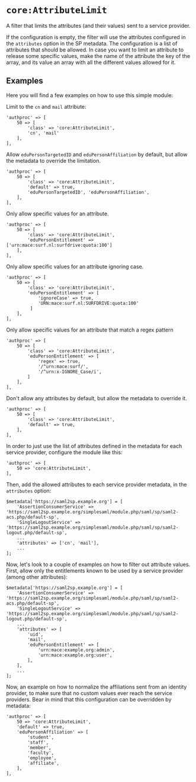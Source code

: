`core:AttributeLimit`
=====================

A filter that limits the attributes (and their values) sent to a service provider.

If the configuration is empty, the filter will use the attributes configured in the `attributes` option in the SP
metadata. The configuration is a list of attributes that should be allowed. In case you want to limit an attribute to
release some specific values, make the name of the attribute the key of the array, and its value an array with all the
different values allowed for it.

Examples
--------

Here you will find a few examples on how to use this simple module:

Limit to the `cn` and `mail` attribute:

    'authproc' => [
        50 => [
            'class' => 'core:AttributeLimit',
            'cn', 'mail'
        ],
    ],

Allow `eduPersonTargetedID` and `eduPersonAffiliation` by default, but allow the metadata to override the limitation.

    'authproc' => [
        50 => [
            'class' => 'core:AttributeLimit',
            'default' => true,
            'eduPersonTargetedID', 'eduPersonAffiliation',
        ],
    ],

Only allow specific values for an attribute.

    'authproc' => [
        50 => [
            'class' => 'core:AttributeLimit',
            'eduPersonEntitlement' => ['urn:mace:surf.nl:surfdrive:quota:100']
        ],
    ],

Only allow specific values for an attribute ignoring case.

    'authproc' => [
        50 => [
            'class' => 'core:AttributeLimit',
            'eduPersonEntitlement' => [
                'ignoreCase' => true,
                'URN:mace:surf.nl:SURFDRIVE:quota:100'
             ]
        ],
    ],

Only allow specific values for an attribute that match a regex pattern

    'authproc' => [
        50 => [
            'class' => 'core:AttributeLimit',
            'eduPersonEntitlement' => [
                'regex' => true,
                '/^urn:mace:surf/',
                '/^urn:x-IGNORE_Case/i',
            ]
        ],
    ],

Don't allow any attributes by default, but allow the metadata to override it.

    'authproc' => [
        50 => [
            'class' => 'core:AttributeLimit',
            'default' => true,
        ],
    ],

In order to just use the list of attributes defined in the metadata for each service provider, configure the module
like this:

    'authproc' => [
        50 => 'core:AttributeLimit',
    ],

Then, add the allowed attributes to each service provider metadata, in the `attributes` option:

    $metadata['https://saml2sp.example.org'] = [
        'AssertionConsumerService' => 'https://saml2sp.example.org/simplesaml/module.php/saml/sp/saml2-acs.php/default-sp',
        'SingleLogoutService' => 'https://saml2sp.example.org/simplesaml/module.php/saml/sp/saml2-logout.php/default-sp',
        ...
        'attributes' => ['cn', 'mail'],
        ...
    ];

Now, let's look to a couple of examples on how to filter out attribute values. First, allow only the entitlements known
to be used by a service provider (among other attributes):

    $metadata['https://saml2sp.example.org'] = [
        'AssertionConsumerService' => 'https://saml2sp.example.org/simplesaml/module.php/saml/sp/saml2-acs.php/default-sp',
        'SingleLogoutService' => 'https://saml2sp.example.org/simplesaml/module.php/saml/sp/saml2-logout.php/default-sp',
        ...
        'attributes' => [
            'uid',
            'mail',
            'eduPersonEntitlement' => [
                'urn:mace:example.org:admin',
                'urn:mace:example.org:user',
            ],
        ],
        ...
    ];

Now, an example on how to normalize the affiliations sent from an identity provider, to make sure that no custom
values ever reach the service providers. Bear in mind that this configuration can be overridden by metadata:

    'authproc' => [
        50 => 'core:AttributeLimit',
        'default' => true,
        'eduPersonAffiliation' => [
            'student',
            'staff',
            'member',
            'faculty',
            'employee',
            'affiliate',
        ],
    ],
